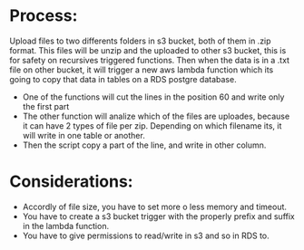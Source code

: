 # Process:
Upload files to two differents folders in s3 bucket, both of them in .zip format. This files will be unzip and
the uploaded to other s3 bucket, this is for safety on recursives triggered functions.
Then when the data is in a .txt file on other bucket, it will trigger a new aws lambda function which its going to 
copy that data in tables on a RDS postgre database. 

* One of the functions will cut the lines in the position 60 and write only the first part
* The other function will analize which of the files are uploades, because it can have 2 types of file per zip. Depending
on which filename its, it will write in one table or another.
* Then the script copy a part of the line, and write in other column.

# Considerations:

* Accordly of file size, you have to set more o less memory and timeout.
* You have to create a s3 bucket trigger  with the properly prefix and suffix in the lambda function.
* You have to give permissions to read/write in s3 and so in RDS to.


